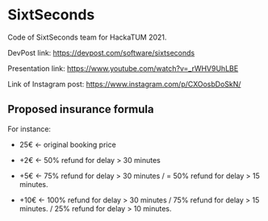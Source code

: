 # SixtSeconds

Code of SixtSeconds team for HackaTUM 2021.

DevPost link: https://devpost.com/software/sixtseconds

Presentation link: https://www.youtube.com/watch?v=_rWHV9UhLBE

Link of Instagram post: https://www.instagram.com/p/CXOosbDoSkN/


## Proposed insurance formula

For instance: 
- 25€ <- original booking price

- +2€ <- 50% refund for delay > 30 minutes
- +5€ <- 75% refund for delay > 30 minutes / = 50% refund for delay > 15 minutes.
- +10€ <- 100% refund for delay > 30 minutes / 75% refund for delay > 15 minutes. / 25% refund for delay > 10 minutes.
